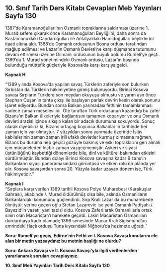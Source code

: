 ## 10. Sınıf Tarih Ders Kitabı Cevapları Meb Yayınları Sayfa 130

1387’de Karamanoğulları’nın Osmanlı topraklarına saldırması üzerine 1. Murad sefere çıkarak önce Karamanoğulları Beyliği’ni, daha sonra da Kastamonu’daki Candaroğulları ile Antalya’daki Hamidoğulları beyliklerini itaati altına aldı. 1388’de Osmanlı ordusunun Bosna ordusu tarafından mağlup edilmesi ve Lazar’ın Osmanlı Devleti’ne karşı düşmanca tutumunu devam ettirmesi üzerine Osmanlı ordusunun büyük bölümü Rumeli’ye geçti. 1389’da 1. Murad yönetimindeki Osmanlı ordusu, Lazar’ın başında bulunduğu müttefik güçleriyle Kosova’da karşı karşıya geldi.

**Kaynak H**

“1389 yılında Kosova’da yapılan savaş Türklerin zaferiyle son bulurken Sırbistan da Türklerin hâkimiyetine girmiş bulunuyordu. Birinci Kosova savaşı Sırpların Türklere son meydan okuyuşu olmuştu ve yarım asır önce Stephan Ouşan’ın tahta çıkışı ile başlayan parlak devrin kesin olarak sonunu işaret ediyordu. Bundan sonra Balkan yarımadası fethinin tamamlanması sadece zaman meselesi idi. Öte taraftan Türk ordusunun kazandığı bu zafer Bizans’ın Balkan ülkeleriyle bağlantısını tamamen koparıyor ve onu Osmanlı devleti arazisi içinde sıkışıp kalan bir adacık durumuna sokuyordu. Sonuç olarak diyebiliriz ki, Bizans ortaçağ boyunca Balkanlar’ın tarihinde her zaman için var olmuştur. 7 yüzyıldan sonra yarımada üzerinde İslâv kabilelerinin zaman zaman irili ufaklı devletler kurmuş olmasına rağmen, Bizans bu duruma hep geçici gözüyle bakmış ve eski topraklarını geri almak için mücadeleden hiçbir zaman vazgeçmemiştir. Askeri ve siyasi üstünlüğünü kaybettiği dönemlerde bile, dinî ve kültürel bakımdan etkisini sürdürmüştür. Bundan dolayı Birinci Kosova savaşına kadar Bizans’ın Balkanların siyasi panoramasındaki görüntüsü ve etken rolü ön plânda yer alır. Kosova savaşından sonra 20. Yüzyıla kadar uzayan dönem ise, Türk hâkimiyetidir.”

**Kaynak I**  
 “Sırplara karşı verilen 1389 tarihli Kosova Polye Muharebesi (Karakuşlar Sahrası), akabinde /. Murad öldürülmüş olsa bile, aslında Osmanlıların Balkanlardaki konumunu güçlendirdi. Sırp Kralı Lazar da bu muharebede ölmüştü; yerine geçen oğlu Stefan Lazarevic ise yeni Osmanlı Padişahı /. Bayezid’in vasatı, yani tabisi oldu. Kosova Zaferi artık Osmanlılarla ortak sınırı olan Macaristan’ı harekete geçirdi. Lakin Macaristan Osmanlıları durdurmaya kadir olamadı; 1396 senesinde Macar Kralı Sigismund’un emrindeki Haçlı ordusu Tuna kıyısındaki Niğbo/u’da hezimete uğradı.”

**Soru: Rumeli’ye geçiş, Edirne’nin Fethi ve I. Kosova Savaşı konularını ele alan bir metin yazsaydınız bu metnin başlığı ne olurdu?**

**Soru: Ankara Savaşı ve İl. Kosova Savaşı’yla ilgili verilenlerden yararlanarak soruları cevaplayınız.**

**10. Sınıf Meb Yayınları Tarih Ders Kitabı Sayfa 130**